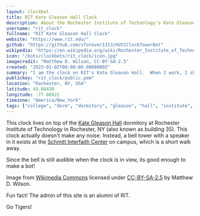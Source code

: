 ```yaml
---
layout: clockbot
title: RIT Kate Gleason Hall Clock
description: About the Rochester Institute of Technology's Kate Gleason Hall Clock ActivityPub bot.
username: "rit_clock"
fullname: "RIT Kate Gleason Hall Clock"
website: "https://www.rit.edu/"
github: "https://github.com/xforever1313/HVCCClockTowerBot"
wikipedia: "https://en.wikipedia.org/wiki/Rochester_Institute_of_Technology"
icon: "/bots/clockbots/rit_clock/icon.jpg"
imagecredit: "Matthew D. Wilson, CC-BY-SA-2.5"
created: "2023-01-02T00:00:00.0000000Z"
summary: "I am the clock on RIT's Kate Gleason Hall.  When I work, I show the time to all RIT students.  I don't make noise, but the nearby Schmitt Interfaith Center does!  Unofficial Account."
publickey: "rit_clock/public.pem"
location: "Rochester, NY, USA"
latitude: 43.08438
longitude: -77.66821
timezone: "America/New_York"
tags: ["college", "dorm", "dormitory", "gleason", "hall", "institute", "kate", "new york", "ny", "rit", "rochester", "technology", "united states", "usa"]
---
```


This clock lives on top of the [Kate Gleason Hall](https://www.rit.edu/housing/kate-gleason-hall) dormitory at Rochester Institute of Technology in Rochester, NY (also known as building 35).  This clock actually doesn't make any noise.  Instead, a bell tower with a speaker in it exists at the [Schmitt Interfaith Center](https://www.rit.edu/facilities/kilian-j-and-caroline-f-schmitt-interfaith-center) on campus, which is a short walk away.

Since the bell is still audible when the clock is in view, its good enough to make a bot!

Image from [Wikimedia Commons](https://commons.m.wikimedia.org/wiki/File:RIT_building_-_Kate_Gleason_Hall_with_Sundial.jpg) licensed under [CC-BY-SA-2.5](https://creativecommons.org/licenses/by-sa/2.5/deed.en) by Matthew D. Wilson.

Fun fact!  The admin of this site is an alumni of RIT.

Go Tigers!
